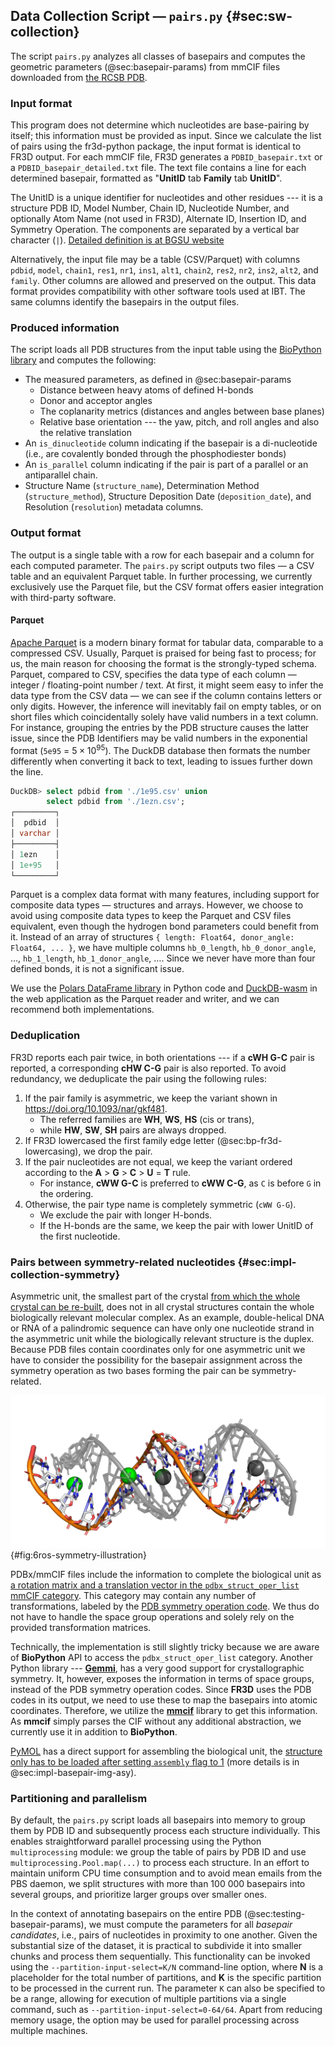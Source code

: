 ## Data Collection Script — `pairs.py` {#sec:sw-collection}

The script `pairs.py` analyzes all classes of basepairs and computes the geometric parameters (@sec:basepair-params) from mmCIF files downloaded from [the RCSB PDB](https://doi.org/10.1093/nar/28.1.235).

### Input format

This program does not determine which nucleotides are base-pairing by itself; this information must be provided as input.
Since we calculate the list of pairs using the fr3d-python package, the input format is identical to FR3D output.
For each mmCIF file, FR3D generates a `PDBID_basepair.txt` or a `PDBID_basepair_detailed.txt` file.
The text file contains a line for each determined basepair, formatted as "**UnitID** tab **Family** tab **UnitID**".

The UnitID is a unique identifier for nucleotides and other residues --- it is a structure PDB ID, Model Number, Chain ID, Nucleotide Number, and optionally Atom Name (not used in FR3D), Alternate ID, Insertion ID, and Symmetry Operation.
The components are separated by a vertical bar character (`|`).
[Detailed definition is at BGSU website](https://www.bgsu.edu/research/rna/help/rna-3d-hub-help/unit-ids.html)

Alternatively, the input file may be a table (CSV/Parquet) with columns `pdbid`, `model`, `chain1`, `res1`, `nr1`, `ins1`, `alt1`, `chain2`, `res2`, `nr2`, `ins2`, `alt2`, and `family`.
Other columns are allowed and preserved on the output.
This data format provides compatibility with other software tools used at IBT.
The same columns identify the basepairs in the output files.

### Produced information

The script loads all PDB structures from the input table using the [BioPython library](https://doi.org/10.1093/bioinformatics/btp163) and computes the following:

* The measured parameters, as defined in @sec:basepair-params
    * Distance between heavy atoms of defined H-bonds
    * Donor and acceptor angles
    * The coplanarity metrics (distances and angles between base planes)
    * Relative base orientation --- the yaw, pitch, and roll angles and also the relative translation
* An `is_dinucleotide` column indicating if the basepair is a di-nucleotide (i.e., are covalently bonded through the phosphodiester bonds)
* An `is_parallel` column indicating if the pair is part of a parallel or an antiparallel chain.
* Structure Name (`structure_name`), Determination Method (`structure_method`), Structure Deposition Date (`deposition_date`), and Resolution (`resolution`) metadata columns.

### Output format

The output is a single table with a row for each basepair and a column for each computed parameter.
The `pairs.py` script outputs two files — a CSV table and an equivalent Parquet table.
In further processing, we currently exclusively use the Parquet file, but the CSV format offers easier integration with third-party software.

#### Parquet

[Apache Parquet](https://en.wikipedia.org/wiki/Apache_Parquet) is a modern binary format for tabular data, comparable to a compressed CSV.
Usually, Parquet is praised for being fast to process; for us, the main reason for choosing the format is the strongly-typed schema.
Parquet, compared to CSV, specifies the data type of each column — integer / floating-point number / text.
At first, it might seem easy to infer the data type from the CSV data — we can see if the column contains letters or only digits.
However, the inference will inevitably fail on empty tables, or on short files which coincidentally solely have valid numbers in a text column.
For instance, grouping the entries by the PDB structure causes the latter issue, since the PDB Identifiers may be valid numbers in the exponential format (`5e95` = $5\times10^{95}$).
The DuckDB database then formats the number differently when converting it back to text, leading to issues further down the line.

```sql
DuckDB> select pdbid from './1e95.csv' union
        select pdbid from './1ezn.csv';
┌─────────┐
│  pdbid  │
│ varchar │
├─────────┤
│ 1ezn    │
│ 1e+95   │
└─────────┘
```

Parquet is a complex data format with many features, including support for composite data types — structures and arrays.
However, we choose to avoid using composite data types to keep the Parquet and CSV files equivalent, even though the hydrogen bond parameters could benefit from it.
Instead of an array of structures `{ length: Float64, donor_angle: Float64, ... }`, we have multiple columns `hb_0_length`, `hb_0_donor_angle`, …, `hb_1_length`, `hb_1_donor_angle`, ….
Since we never have more than four defined bonds, it is not a significant issue.

We use the [Polars DataFrame library](https://doi.org/10.5281/zenodo.7697217) in Python code and [DuckDB-wasm](https://github.com/duckdb/duckdb-wasm) in the web application as the Parquet reader and writer, and we can recommend both implementations.

### Deduplication

FR3D reports each pair twice, in both orientations --- if a **cWH G-C** pair is reported, a corresponding **cHW C-G** pair is also reported.
To avoid redundancy, we deduplicate the pair using the following rules:

1. If the pair family is asymmetric, we keep the variant shown in <https://doi.org/10.1093/nar/gkf481>.
    * The referred families are **WH**, **WS**, **HS** (cis or trans),
    * while **HW**, **SW**, **SH** pairs are always dropped.
2. If FR3D lowercased the first family edge letter (@sec:bp-fr3d-lowercasing), we drop the pair.
3. If the pair nucleotides are not equal, we keep the variant ordered according to the **A** > **G** > **C** > **U** = **T** rule.
    * For instance, **cWW G-C** is preferred to **cWW C-G**, as `C` is before `G` in the ordering.
4. Otherwise, the pair type name is completely symmetric (`cWW G-G`).
    * We exclude the pair with longer H-bonds.
    * If the H-bonds are the same, we keep the pair with lower UnitID of the first nucleotide.

### Pairs between symmetry-related nucleotides {#sec:impl-collection-symmetry}

Asymmetric unit, the smallest part of the crystal [from which the whole crystal can be re-built](isbn:978-0815340812), does not in all crystal structures contain the whole biologically relevant <!-- molecule or --> molecular complex.
As an example, double-helical DNA or RNA of a palindromic sequence can have only one nucleotide strand in the asymmetric unit while the biologically relevant structure is the duplex.
Because PDB files contain coordinates only for one asymmetric unit we have to consider the possibility for the basepair assignment across the symmetry operation as two bases forming the pair can be symmetry-related. 

![The asymmetric unit of [`6ros`](https://www.rcsb.org/structure/6ROS) structure is formed by a single strand, but the **biological assembly** is a duplex. The mmCIF file contains the coordinates of only one strand, and the second one is its symmetric copy. All basepairs are formed between the two strands.](../img/6ros-symmetry-illustration.png){#fig:6ros-symmetry-illustration}

PDBx/mmCIF files include the information to complete the biological unit as [a rotation matrix and a translation vector in the `pdbx_struct_oper_list` mmCIF category](https://mmcif.wwpdb.org/dictionaries/mmcif_pdbx_v50.dic/Categories/pdbx_struct_oper_list.html).
This category may contain any number of transformations, labeled by the [PDB symmetry operation code](http://www.bmsc.washington.edu/CrystaLinks/man/pdb/part_74.html).
We thus do not have to handle the space group operations and solely rely on the provided transformation matrices.

<!-- ```
loop_                                                                                                                          
_pdbx_struct_oper_list.id                                     
_pdbx_struct_oper_list.type                                                                                                    
_pdbx_struct_oper_list.name
_pdbx_struct_oper_list.symmetry_operation                                                                                      
_pdbx_struct_oper_list.matrix[1][1]
_pdbx_struct_oper_list.matrix[1][2]                                                                                            
_pdbx_struct_oper_list.matrix[1][3]
_pdbx_struct_oper_list.vector[1]                                                                                               
_pdbx_struct_oper_list.matrix[2][1]
_pdbx_struct_oper_list.matrix[2][2]                                                                                            
_pdbx_struct_oper_list.matrix[2][3]
_pdbx_struct_oper_list.vector[2]                                                                                               
_pdbx_struct_oper_list.matrix[3][1]
_pdbx_struct_oper_list.matrix[3][2]                                                                                            
_pdbx_struct_oper_list.matrix[3][3]
_pdbx_struct_oper_list.vector[3]                                                                                               
1 'identity operation'         1_555 x,y,z      1.0000000000 0.0000000000 0.0000000000 0.0000000000   0.0000000000 1.0000000000
0.0000000000 0.0000000000  0.0000000000 0.0000000000 1.0000000000  0.0000000000                                     
2 'crystal symmetry operation' 7_465 y-1,x+1,-z 0.0000000000 1.0000000000 0.0000000000 -38.4400000000 1.0000000000 0.0000000000
0.0000000000 38.4400000000 0.0000000000 0.0000000000 -1.0000000000 0.0000000000
``` -->

Technically, the implementation is still slightly tricky because we are aware of **BioPython** API to access the `pdbx_struct_oper_list` category.
Another Python library --- [**Gemmi**](https://doi.org/10.21105/joss.04200), has a very good support for crystallographic symmetry.
It, however, exposes the information in terms of space groups, instead of the PDB symmetry operation codes.
Since **FR3D** uses the PDB codes in its output, we need to use these to map the basepairs into atomic coordinates.
Therefore, we utilize the [**mmcif**](https://github.com/rcsb/py-mmcif) library to get this information.
As **mmcif** simply parses the CIF without any additional abstraction, we currently use it in addition to **BioPython**.

[PyMOL](https://github.com/schrodinger/pymol-open-source) has a direct support for assembling the biological unit, the [structure only has to be loaded after setting `assembly` flag to 1](https://pymolwiki.org/index.php/Assembly) (more details is in @sec:impl-basepair-img-asy).

<!-- ### X3DNA DSSR integration

Optionally, the basepair parameters computed by DSSR are added (see @sec:std-base-parameters), `pairs.py` runs DSSR when `--dssr-binary` option is specified.
However, as far as we know, it is not possible to force DSSR to compute basepair parameters for an arbitrary selection of basepairs, it will only report the parameters for basepairs it determined by itself.
This unfortunately means that some basepairs might be missing the parameters.
Although DSSR should recognize all basepairs types reported by FR3D, sometimes almost all the parameter values are missing (xxxxxxxxxxxxxxxxxx specific example, also in ./2-oview-6-software.md).

The rationale for executing DSSR within the `pairs.py` script, instead of running it on all structures beforehand like we do with FR3D, is the complexity of DSSR's output format.
While FR3D generates a single "PDBID_basepair.txt" file, DSSR generates a collection of files such as "dssr-dsStepPars.txt", "dssr-dsStepPars.txt", "dssr-dsHelixPars.txt", and "dssr-basepairs.txt".
The fact that the output filenames cannot be easily changed prevents us from simply running DSSR in a loop for all structures.
Since the outputs contain a lot of values, the files are significantly larger than those produced by FR3D.

DSSR provides a machine-readable JSON output format using the `--json` option, but this option does nothing alongside the `--analyze` option.
Since DDSR only calculates the base parameters when the `--analyze` is specified, we have to parse the values from the loosely formatted text files. -->


### Partitioning and parallelism

By default, the `pairs.py` script loads all basepairs into memory to group them by PDB ID and subsequently process each structure individually.
This enables straightforward parallel processing using the Python `multiprocessing` module: we group the table of pairs by PDB ID and use `multiprocessing.Pool.map(...)` to process each structure.
In an effort to maintain uniform CPU time consumption and to avoid mean emails from the PBS daemon, we split structures with more than 100 000 basepairs into several groups, and prioritize larger groups over smaller ones.

In the context of annotating basepairs on the entire PDB (@sec:testing-basepair-params), we must compute the parameters for all _basepair candidates_, i.e., pairs of nucleotides in proximity to one another.
Given the substantial size of the dataset, it is practical to subdivide it into smaller chunks and process them sequentially.
This functionality can be invoked using the `--partition-input-select=K/N` command-line option, where **N** is a placeholder for the total number of partitions, and **K** is the specific partition to be processed in the current run.
The parameter `K` can also be specified to be a range, allowing for execution of multiple partitions via a single command, such as `--partition-input-select=0-64/64`.
Apart from reducing memory usage, the option may be used for parallel processing across multiple machines.

